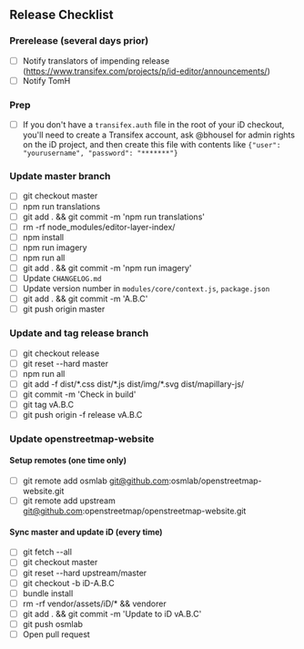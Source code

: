 ## Release Checklist

### Prerelease (several days prior)
- [ ] Notify translators of impending release
  (https://www.transifex.com/projects/p/id-editor/announcements/)
- [ ] Notify TomH

### Prep
- [ ] If you don't have a `transifex.auth` file in the root of your iD checkout,
      you'll need to create a Transifex account, ask @bhousel for admin rights
      on the iD project, and then create this file with contents
      like `{"user": "yourusername", "password": "*******"}`

### Update master branch
- [ ] git checkout master
- [ ] npm run translations
- [ ] git add . && git commit -m 'npm run translations'
- [ ] rm -rf node_modules/editor-layer-index/
- [ ] npm install
- [ ] npm run imagery
- [ ] npm run all
- [ ] git add . && git commit -m 'npm run imagery'
- [ ] Update `CHANGELOG.md`
- [ ] Update version number in `modules/core/context.js`, `package.json`
- [ ] git add . && git commit -m 'A.B.C'
- [ ] git push origin master

### Update and tag release branch
- [ ] git checkout release
- [ ] git reset --hard master
- [ ] npm run all
- [ ] git add -f dist/\*.css dist/\*.js dist/img/\*.svg dist/mapillary-js/
- [ ] git commit -m 'Check in build'
- [ ] git tag vA.B.C
- [ ] git push origin -f release vA.B.C

### Update openstreetmap-website

#### Setup remotes (one time only)

- [ ] git remote add osmlab git@github.com:osmlab/openstreetmap-website.git
- [ ] git remote add upstream git@github.com:openstreetmap/openstreetmap-website.git

#### Sync master and update iD (every time)

- [ ] git fetch --all
- [ ] git checkout master
- [ ] git reset --hard upstream/master
- [ ] git checkout -b iD-A.B.C
- [ ] bundle install
- [ ] rm -rf vendor/assets/iD/\* && vendorer
- [ ] git add . && git commit -m 'Update to iD vA.B.C'
- [ ] git push osmlab
- [ ] Open pull request
